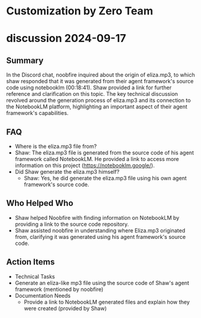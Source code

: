 # Customization by Zero Team

# discussion 2024-09-17

## Summary
 In the Discord chat, noobfire inquired about the origin of eliza.mp3, to which shaw responded that it was generated from their agent framework's source code using notebooklm (00:18:41). Shaw provided a link for further reference and clarification on this topic. The key technical discussion revolved around the generation process of eliza.mp3 and its connection to the NotebookLM platform, highlighting an important aspect of their agent framework's capabilities.

## FAQ
 - Where is the eliza.mp3 file from?
  - Shaw: The eliza.mp3 file is generated from the source code of his agent framework called NotebookLM. He provided a link to access more information on this project (https://notebooklm.google/).
- Did Shaw generate the eliza.mp3 himself?
  - Shaw: Yes, he did generate the eliza.mp3 file using his own agent framework's source code.

## Who Helped Who
 - Shaw helped Noobfire with finding information on NotebookLM by providing a link to the source code repository.
- Shaw assisted noobfire in understanding where Eliza.mp3 originated from, clarifying it was generated using his agent framework's source code.

## Action Items
 - Technical Tasks
  - Generate an eliza-like mp3 file using the source code of Shaw's agent framework (mentioned by noobfire)
- Documentation Needs
  - Provide a link to NotebookLM generated files and explain how they were created (provided by Shaw)

